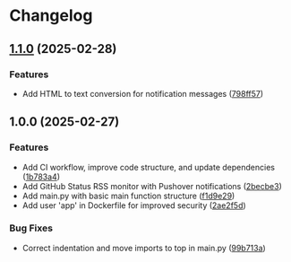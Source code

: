 # Changelog

## [1.1.0](https://github.com/MattKobayashi/github-status-pushover/compare/v1.0.0...v1.1.0) (2025-02-28)


### Features

* Add HTML to text conversion for notification messages ([798ff57](https://github.com/MattKobayashi/github-status-pushover/commit/798ff5727a19caeaafe9083e2e44aac6592b8d1f))

## 1.0.0 (2025-02-27)


### Features

* Add CI workflow, improve code structure, and update dependencies ([1b783a4](https://github.com/MattKobayashi/github-status-pushover/commit/1b783a45a65a698232ebf9932bf0806ab1c75418))
* Add GitHub Status RSS monitor with Pushover notifications ([2becbe3](https://github.com/MattKobayashi/github-status-pushover/commit/2becbe3586d4e88992ad5d535a440c133702ae31))
* Add main.py with basic main function structure ([f1d9e29](https://github.com/MattKobayashi/github-status-pushover/commit/f1d9e299535c2750ad7e29997ec3da4ad177b2a0))
* Add user 'app' in Dockerfile for improved security ([2ae2f5d](https://github.com/MattKobayashi/github-status-pushover/commit/2ae2f5dcc0ca78c23fbe3c9a6c833a51cb3af793))


### Bug Fixes

* Correct indentation and move imports to top in main.py ([99b713a](https://github.com/MattKobayashi/github-status-pushover/commit/99b713ad5a761ae8fb61bbde6db1f4978a2fb0c3))
